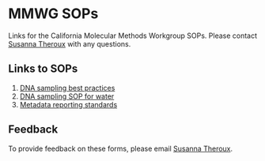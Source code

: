 # MMWG SOPs
Links for the California Molecular Methods Workgroup SOPs. Please contact [Susanna Theroux](mailto:susannat@sccwrp.org) with any questions. 

## Links to SOPs 

1. [DNA sampling best practices](https://drive.google.com/file/d/1-vt6cIkZRCbVc4LtCyAe7MapmrMhj6IB/view?usp=sharing)
2. [DNA sampling SOP for water](https://drive.google.com/file/d/1-z3ITLm5398yBccfrLuKEtE_wfjjxXAR/view?usp=sharing)
3. [Metadata reporting standards](https://drive.google.com/file/d/1-zau1Ov4K8LB8_DZkCP-O1g3qNT_I8_U/view?usp=sharing)

## Feedback 

To provide feedback on these forms, please email [Susanna Theroux](mailto:susannat@sccwrp.org).
